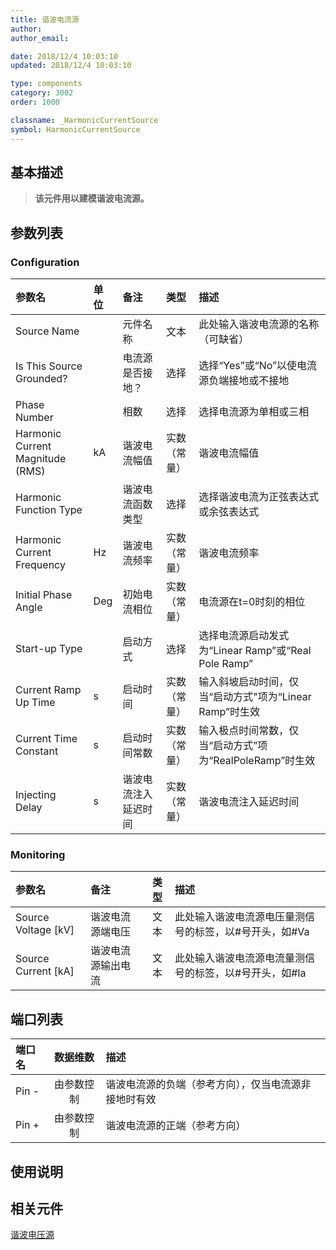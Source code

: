 ```yaml
---
title: 谐波电流源
author: 
author_email:

date: 2018/12/4 10:03:10
updated: 2018/12/4 10:03:10

type: components
category: 3002
order: 1000

classname: _HarmonicCurrentSource
symbol: HarmonicCurrentSource
---
```

## 基本描述

<!-- ![谐波电流源](./谐波电流源.png) -->
> **该元件用以建模谐波电流源。**

## 参数列表
### Configuration
| 参数名 | 单位 | 备注 | 类型 | 描述 |
| :--- | :--- | :--- | :--: | :--- |
| Source Name |  | 元件名称 | 文本 | 此处输入谐波电流源的名称（可缺省） |
| Is This Source Grounded? |  | 电流源是否接地？ | 选择 | 选择“Yes”或“No”以使电流源负端接地或不接地 |
| Phase Number |  | 相数 | 选择 | 选择电流源为单相或三相 |
| Harmonic Current Magnitude (RMS) | kA |谐波电流幅值 | 实数（常量）| 谐波电流幅值 |
| Harmonic Function Type |  | 谐波电流函数类型 | 选择 | 选择谐波电流为正弦表达式或余弦表达式 |
| Harmonic Current Frequency | Hz | 谐波电流频率 | 实数（常量） | 谐波电流频率 |
| Initial Phase Angle | Deg | 初始电流相位 | 实数（常量） | 电流源在t=0时刻的相位 |
| Start-up Type |  | 启动方式 | 选择 | 选择电流源启动发式为“Linear Ramp”或“Real Pole Ramp” |
| Current Ramp Up Time | s | 启动时间 | 实数（常量） | 输入斜坡启动时间，仅当“启动方式"项为“Linear Ramp”时生效 |
| Current Time Constant | s | 启动时间常数 | 实数（常量） | 输入极点时间常数，仅当“启动方式”项为“RealPoleRamp”时生效 |
| Injecting Delay | s | 谐波电流注入延迟时间 | 实数（常量） | 谐波电流注入延迟时间 |

### Monitoring
| 参数名 | 备注 | 类型 | 描述 |
| :--- | :--- | :--: | :--- |
| Source Voltage \[kV\] | 谐波电流源端电压 | 文本 |  此处输入谐波电流源电压量测信号的标签，以#号开头，如#Va |
| Source Current \[kA\] | 谐波电流源输出电流 | 文本 | 此处输入谐波电流源电流量测信号的标签，以#号开头，如#Ia |

## 端口列表

| 端口名 | 数据维数 | 描述 |
| :--- | :--:  | :--- |
| Pin - | 由参数控制 |谐波电流源的负端（参考方向），仅当电流源非接地时有效 |
| Pin + | 由参数控制 |谐波电流源的正端（参考方向）|


## 使用说明


## 相关元件

[谐波电压源](../HarmonicVoltageSource.md)

